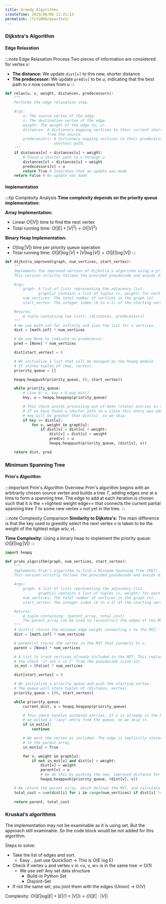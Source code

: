```yaml
---
title: Greedy Algorithms
createTime: 2025/06/06 11:21:13
permalink: /fit2004/gvwc31o1/
---
```


### Dijkstra's Algorithm

#### Edge Relaxation

:::note Edge Relaxation Process
Two pieces of information are considered for vertex $v$:

- **The distance:** We update `dist[v]` to this new, shorter distance
- **The predecessor:** We update `pred[v]` to be $u$, indicating that the best path to $v$ now comes from $u$
:::

```python
def relax(u, v, weight, distances, predecessors):
    """
    Performs the edge relaxation step.

    Args:
        u: The source vertex of the edge.
        v: The destination vertex of the edge.
        weight: The weight of the edge (u, v).
        distances: A dictionary mapping vertices to their current shortest distance
                   from the source.
        predecessors: A dictionary mapping vertices to their predecessor on the
                      shortest path.
    """
    if distances[v] > distances[u] + weight:
        # Found a shorter path to v through u
        distances[v] = distances[u] + weight
        predecessors[v] = u
        return True # Indicates that an update was made
    return False # No update was made
```

#### Implementation

:::tip Complexity Analysis
**Time complexity depends on the priority queue implementation:**

**Array Implementation:**
- Linear $O(|V|)$ time to find the next vertex
- Total running time: $O(|E| + |V|^2) = O(|V|^2)$

**Binary Heap Implementation:** 
- $O(\log|V|)$ time per priority queue operation
- Total running time: $O(|E|\log|V| + |V|\log|V|) = O(|E|\log|V|)$
:::

```python
def dijkstra_improved(graph, num_vertices, start_vertex):
    """
    Implements the improved version of Dijkstra's algorithm using a priority queue.
    This version strictly follows the provided pseudocode and avoids dicts and sets.

    Args:
        graph: A list of lists representing the adjacency list.
               graph[u] contains a list of tuples (v, weight) for each neighbor v of u.
        num_vertices: The total number of vertices in the graph (n).
        start_vertex: The integer index (0 to n-1) of the starting vertex.

    Returns:
        A tuple containing two lists: (distances, predecessors)
    """
    # We use math.inf for infinity and size the list for n vertices.
    dist = [math.inf] * num_vertices

    # We use None to indicate no predecessor.
    pred = [None] * num_vertices

    dist[start_vertex] = 0

    # We initialize a list that will be managed by the heapq module.
    # It stores tuples of (key, vertex).
    priority_queue = []

    heapq.heappush(priority_queue, (0, start_vertex))

    while priority_queue:
        # Line 8: u, key = Q.pop_min()
        key, u = heapq.heappop(priority_queue)

        # This check avoids processing out-of-date (stale) entries in the queue.
        # If we have found a shorter path to u since this entry was added,
        # key will be greater than dist[u], so we skip.
        if key == dist[u]:
            for v, weight in graph[u]:
                if dist[v] > dist[u] + weight:
                    dist[v] = dist[u] + weight
                    pred[v] = u
                    heapq.heappush(priority_queue, (dist[v], v))

    return dist, pred
```

### Minimum Spanning Tree

#### Prim's Algorithm

:::important Prim's Algorithm Overview
Prim's algorithm begins with an arbitrarily chosen source vertex and builds a tree $T$, adding edges one at a time to form a spanning tree. The edge to add at each iteration is chosen such that it is the ==lightest weight edge== that connects the current partial spanning tree $T$ to some new vertex $v$ not yet in the tree.
:::

:::note Complexity Comparison
**Similarity to Dijkstra's:** The main difference is that the key used to greedily select the next vertex $v$ is taken to be the weight of the lightest edge $w(u, v)$.

**Time Complexity:** Using a binary heap to implement the priority queue: $O(|E|\log|V|)$
:::

```python
import heapq

def prims_algorithm(graph, num_vertices, start_vertex):
    """
    Implements Prim's algorithm to find a Minimum Spanning Tree (MST).
    This version strictly follows the provided pseudocode and avoids dicts and sets.

    Args:
        graph: A list of lists representing the adjacency list.
               graph[u] contains a list of tuples (v, weight) for each neighbor v of u.
        num_vertices: The total number of vertices in the graph (n).
        start_vertex: The integer index (0 to n-1) of the starting vertex (root 'r').

    Returns:
        A tuple containing: (parent_array, total_cost)
        The parent_array can be used to reconstruct the edges of the MST.
    """
    # dist[v] stores the minimum edge weight connecting v to the MST.
    dist = [math.inf] * num_vertices

    # parent[v] stores the vertex in the MST that connects to v.
    parent = [None] * num_vertices

    # A list to track vertices already included in the MST. This replaces
    # the check 'if not v in T' from the pseudocode (Line 12).
    in_mst = [False] * num_vertices

    dist[start_vertex] = 0

    # We initialize a priority queue and push the starting vertex.
    # The queue will store tuples of (distance, vertex).
    priority_queue = [(0, start_vertex)]

    while priority_queue:
        current_dist, u = heapq.heappop(priority_queue)

        # This check handles outdated entries. If u is already in the MST,
        # we pulled a "lazy" entry from the queue, so we skip it.
        if in_mst[u]:
            continue

        # We mark the vertex as included. The edge is implicitly stored
        # in the parent array.
        in_mst[u] = True

        for v, weight in graph[u]:
            if not in_mst[v] and dist[v] > weight:
                dist[v] = weight
                parent[v] = u
                # We do this by pushing the new, improved distance for v.
                heapq.heappush(priority_queue, (dist[v], v))

    # We return the parent array, which defines the MST, and calculate its total cost.
    total_cost = sum(dist[i] for i in range(num_vertices) if dist[i] != math.inf)
    
    return parent, total_cost
```

### Kruskal’s algorithms

The implementation may not be examinable as it is using set. But the approach still examinable. So the code block would be not added for this algorithm. 

Steps to solve:

- Take the list of edges and sort.
    - Easy .. just use QuickSort → This is O(E log E)
- Check if vertex u and vertex v in <u, v, w> is in the same tree → O(1)
    - We use set! Any set data structure
        - Build-in Python Set
        - Disjoint-Set
- If not the same set, you joint them with the edges (Union) → O(V)

Complexity: $O(|E| log |E| + |E|(1+|V|)) = O(|E| \cdot |V|)$